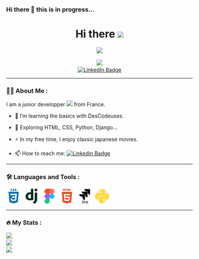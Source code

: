 ### Hi there 👋 this is in progress...

<div id="header" align="center">
  <h1>
    Hi there
    <img src="https://media.giphy.com/media/u0yzput4P8g8w/giphy.gif" width="30px"/>
  </h1>
  
  [![](https://visitcount.itsvg.in/api?id=JadeRayou&icon=0&color=8)](https://visitcount.itsvg.in)
  <!-- Proudly created with GPRM ( https://gprm.itsvg.in ) -->
  
  <img src="https://media.giphy.com/media/PeMwIzbeaYxi6H2vus/giphy.gif" width="100"/>
  
  <div id="badges">
    <a href="https://www.linkedin.com/in/jade-rayou-388360177/">
      <img src="https://img.shields.io/badge/LinkedIn-lightgrey?logo=linkedin&logoColor=white&style=flat" alt="LinkedIn Badge"/>
    </a>
  </div>
  
</div>

___

### :woman_technologist: About Me :
I am a junior developper <img src="https://media.giphy.com/media/XHAv3GveJMXMXSumkO/giphy.gif" width="30px"/> from France.

- :telescope: I’m learning the basics with DesCodeuses.

- :seedling: Exploring HTML, CSS, Python, Django...

- :zap: In my free time, I enjoy classic japanese movies.

- :mailbox: How to reach me: [![Linkedin Badge](https://img.shields.io/badge/LinkedIn-lightgrey?logo=linkedin&logoColor=white&style=flat)](https://www.linkedin.com/in/jade-rayou-388360177/)
<!--
**JadeRayou/JadeRayou** is a ✨ _special_ ✨ repository because its `README.md` (this file) appears on your GitHub profile.

Here are some ideas to get you started:

- 🔭 I’m currently working on ...
- 🌱 I’m currently learning ...
- 👯 I’m looking to collaborate on ...
- 🤔 I’m looking for help with ...
- 💬 Ask me about ...
- 📫 How to reach me: ...
- 😄 Pronouns: ...
- ⚡ Fun fact: ...
-->
___

### :hammer_and_wrench: Languages and Tools :

<div>
  <img src="https://github.com/devicons/devicon/blob/master/icons/css3/css3-plain-wordmark.svg" title="CSS3" alt="CSS" width="40" height="40"/>&nbsp;
  <img src="https://github.com/devicons/devicon/blob/master/icons/django/django-plain.svg" title="django" alt="django" width="40" height="40"/>&nbsp;
  <img src="https://github.com/devicons/devicon/blob/master/icons/figma/figma-original.svg" title="figma" alt="figma" width="40" height="40"/>&nbsp;
  <img src="https://github.com/devicons/devicon/blob/master/icons/html5/html5-plain-wordmark.svg" title="html5" alt="html" width="40" height="40"/>&nbsp;
  <img src="https://github.com/devicons/devicon/blob/master/icons/jira/jira-plain-wordmark.svg" title="jira" alt="jira" width="40" height="40"/>&nbsp;
  <img src="https://github.com/devicons/devicon/blob/master/icons/python/python-plain.svg" title="python" alt="python" width="40" height="40"/>&nbsp;
</div>

___

### :fire: My Stats :
![](https://github-readme-stats.vercel.app/api?username=JadeRayou&theme=calm&hide_border=true&include_all_commits=false&count_private=false)<br/>
![](https://github-readme-streak-stats.herokuapp.com/?user=JadeRayou&theme=calm&hide_border=true)<br/>
![](https://github-readme-stats.vercel.app/api/top-langs/?username=JadeRayou&theme=calm&hide_border=true&include_all_commits=false&count_private=false&layout=compact)

<!-- Proudly created with GPRM ( https://gprm.itsvg.in ) -->
